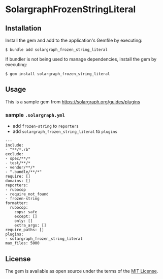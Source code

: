 # SolargraphFrozenStringLiteral

## Installation

Install the gem and add to the application's Gemfile by executing:

    $ bundle add solargraph_frozen_string_literal

If bundler is not being used to manage dependencies, install the gem by executing:

    $ gem install solargraph_frozen_string_literal

## Usage

This is a sample gem from https://solargraph.org/guides/plugins

### sample `.solargraph.yml`
- add `frozen-string` to `reporters`
- add `solargraph_frozen_string_literal` to `plugins`
```
---
include:
- "**/*.rb"
exclude:
- spec/**/*
- test/**/*
- vendor/**/*
- ".bundle/**/*"
require: []
domains: []
reporters:
- rubocop
- require_not_found
- frozen-string
formatter:
  rubocop:
    cops: safe
    except: []
    only: []
    extra_args: []
require_paths: []
plugins:
- solargraph_frozen_string_literal
max_files: 5000
```

## License

The gem is available as open source under the terms of the [MIT License](https://opensource.org/licenses/MIT).

